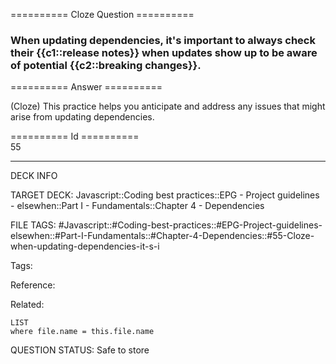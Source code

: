 ========== Cloze Question ==========

###  When updating dependencies, it's important to always check their {{c1::release notes}} when updates show up to be aware of potential {{c2::breaking changes}}.  

========== Answer ==========  

(Cloze) This practice helps you anticipate and address any issues that might arise from updating dependencies.

========== Id ==========  
55

---

DECK INFO

TARGET DECK: Javascript::Coding best practices::EPG - Project guidelines - elsewhen::Part I - Fundamentals::Chapter 4 - Dependencies

FILE TAGS: #Javascript::#Coding-best-practices::#EPG-Project-guidelines-elsewhen::#Part-I-Fundamentals::#Chapter-4-Dependencies::#55-Cloze-when-updating-dependencies-it-s-i

Tags:

Reference:

Related:

```dataview
LIST
where file.name = this.file.name
````
QUESTION STATUS: Safe to store
